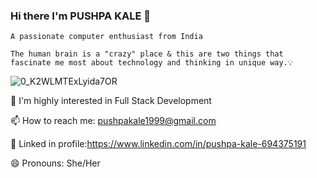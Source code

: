 ### Hi there I'm PUSHPA KALE 👋     


    A passionate computer enthusiast from India
    
    The human brain is a "crazy" place & this are two things that fascinate me most about technology and thinking in unique way.💡







   
    

![0_K2WLMTExLyida7OR](https://user-images.githubusercontent.com/69043926/145659155-1f39dec0-0384-4b9c-a193-5d2635cd3293.gif)




🔭 I'm highly interested in Full Stack Development

📫 How to reach me: pushpakale1999@gmail.com

📱 Linked in profile:https://www.linkedin.com/in/pushpa-kale-694375191

😄 Pronouns: She/Her













